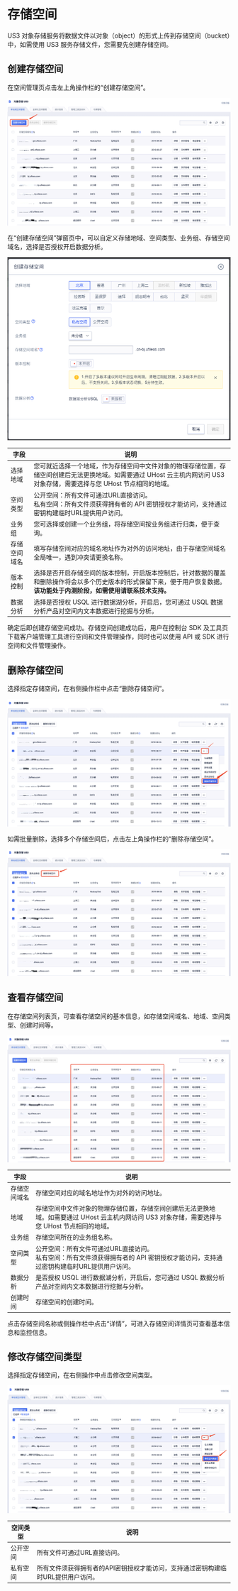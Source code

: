 
# 存储空间

US3 对象存储服务将数据文件以对象（object）的形式上传到存储空间（bucket）中，如需使用 US3 服务存储文件，您需要先创建存储空间。

## 创建存储空间

在空间管理页点击左上角操作栏的“创建存储空间”。

![](/images/创建存储桶1.png)

在“创建存储空间”弹窗页中，可以自定义存储地域、空间类型、业务组、存储空间域名，选择是否授权开启数据分析。

![](/images/创建存储空间2.png)

|字段 |说明 |
|---- |---- |
|选择地域 |您可就近选择一个地域，作为存储空间中文件对象的物理存储位置，存储空间创建后无法更换地域。如需要通过 UHost 云主机内网访问 US3 对象存储，需要选择与您 UHost 节点相同的地域。 |
|空间类型 |公开空间：所有文件可通过URL直接访问。<br>私有空间：所有文件须获得拥有者的 API 密钥授权才能访问，支持通过密钥构建临时URL提供用户访问。 |
|业务组 |您可选择或创建一个业务组，将存储空间按业务组进行归类，便于查询。 |
|存储空间域名 |填写存储空间对应的域名地址作为对外的访问地址，由于存储空间域名全局唯一，遇到冲突请更换名称。 |
|版本控制 |选择是否开启存储空间的版本控制，开启版本控制后，针对数据的覆盖和删除操作将会以多个历史版本的形式保留下来，便于用户恢复数据。<br>**该功能处于内测阶段，如需使用请联系技术支持。** |
|数据分析 |选择是否授权 USQL 进行数据湖分析，开启后，您可通过 USQL 数据分析产品对空间内文本数据进行挖掘与分析。 |

确定后即创建存储空间成功。存储空间创建成功后，用户在控制台 SDK 及工具页下载客户端管理工具进行空间和文件管理操作，同时也可以使用 API 或 SDK 进行空间和文件管理操作。

## 删除存储空间

选择指定存储空间，在右侧操作栏中点击“删除存储空间”。

![](/images/删除存储桶1.png)

如需批量删除，选择多个存储空间后，点击左上角操作栏的“删除存储空间”。

![](/images/批量删除存储空间.png)


## 查看存储空间

在存储空间列表页，可查看存储空间的基本信息，如存储空间域名、地域、空间类型、创建时间等。

![image](/images/查看存储空间1.png)

|字段 |说明 |
|---- |---- |
|存储空间域名 |存储空间对应的域名地址作为对外的访问地址。 |
|地域 |存储空间中文件对象的物理存储位置，存储空间创建后无法更换地域。如需要通过 UHost 云主机内网访问 US3 对象存储，需要选择与您 UHost 节点相同的地域。 |
|业务组 |存储空间所在的业务组名称。 |
|空间类型 |公开空间：所有文件可通过URL直接访问。<br>私有空间：所有文件须获得拥有者的 API 密钥授权才能访问，支持通过密钥构建临时URL提供用户访问。 |
|数据分析 |是否授权 USQL 进行数据湖分析，开启后，您可通过 USQL 数据分析产品对空间内文本数据进行挖掘与分析。 |
|创建时间 |存储空间的创建时间。 |

点击存储空间名称或侧操作栏中点击“详情”，可进入存储空间详情页可查看基本信息和监控信息。

## 修改存储空间类型

选择指定存储空间，在右侧操作中点击修改空间类型。

![image](images/修改存储空间类型1.png)

|空间类型 |说明 |
|---- |---- |
|公开空间 |所有文件可通过URL直接访问。 |
|私有空间 |所有文件须获得拥有者的API密钥授权才能访问，支持通过密钥构建临时URL提供用户访问。 |
